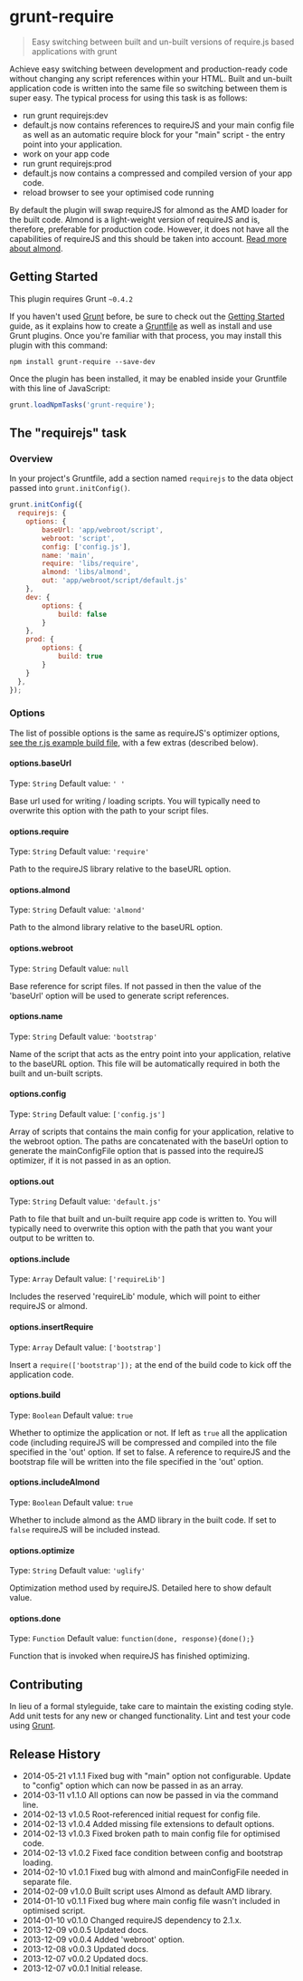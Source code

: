 # grunt-require

> Easy switching between built and un-built versions of require.js based applications with grunt

Achieve easy switching between development and production-ready code without changing any script references within your HTML. Built and un-built application code is written into the same file so switching between them is super easy. The typical process for using this task is as follows:

- run grunt requirejs:dev
- default.js now contains references to requireJS and your main config file as well as an automatic require block for your "main" script - the entry point into your application.
- work on your app code
- run grunt requirejs:prod
- default.js now contains a compressed and compiled version of your app code.
- reload browser to see your optimised code running

By default the plugin will swap requireJS for almond as the AMD loader for the built code. Almond is a light-weight version of requireJS and is, therefore, preferable for production code. However, it does not have all the capabilities of requireJS and this should be taken into account. [Read more about almond](https://github.com/jrburke/almond).

## Getting Started
This plugin requires Grunt `~0.4.2`

If you haven't used [Grunt](http://gruntjs.com/) before, be sure to check out the [Getting Started](http://gruntjs.com/getting-started) guide, as it explains how to create a [Gruntfile](http://gruntjs.com/sample-gruntfile) as well as install and use Grunt plugins. Once you're familiar with that process, you may install this plugin with this command:

```shell
npm install grunt-require --save-dev
```

Once the plugin has been installed, it may be enabled inside your Gruntfile with this line of JavaScript:

```js
grunt.loadNpmTasks('grunt-require');
```

## The "requirejs" task

### Overview
In your project's Gruntfile, add a section named `requirejs` to the data object passed into `grunt.initConfig()`.

```js
grunt.initConfig({
  requirejs: {
    options: {
        baseUrl: 'app/webroot/script',
        webroot: 'script',
        config: ['config.js'],
        name: 'main',
		require: 'libs/require',
		almond: 'libs/almond',
        out: 'app/webroot/script/default.js'
    },
    dev: {
		options: {
			build: false
		}
    },
    prod: {
		options: {
			build: true
		}
    }
  },
});
```

### Options
The list of possible options is the same as requireJS's optimizer options, [see the r.js example build file](https://github.com/jrburke/r.js/blob/master/build/example.build.js), with a few extras (described below).

#### options.baseUrl
Type: `String`
Default value: `' '`

Base url used for writing / loading scripts. You will typically need to overwrite this option with the path to your script files.

#### options.require
Type: `String`
Default value: `'require'`

Path to the requireJS library relative to the baseURL option.

#### options.almond
Type: `String`
Default value: `'almond'`

Path to the almond library relative to the baseURL option.

#### options.webroot
Type: `String`
Default value: `null`

Base reference for script files. If not passed in then the value of the 'baseUrl' option will be used to generate script references.

#### options.name
Type: `String`
Default value: `'bootstrap'`

Name of the script that acts as the entry point into your application, relative to the baseURL option. This file will be automatically required in both the built and un-built scripts.

#### options.config
Type: `String`
Default value: `['config.js']`

Array of scripts that contains the main config for your application, relative to the webroot option. The paths are concatenated with the baseUrl option to generate the mainConfigFile option that is passed into the requireJS optimizer, if it is not passed in as an option.

#### options.out
Type: `String`
Default value: `'default.js'`

Path to file that built and un-built require app code is written to. You will typically need to overwrite this option with the path that you want your output to be written to.

#### options.include
Type: `Array`
Default value: `['requireLib']`

Includes the reserved 'requireLib' module, which will point to either requireJS or almond.

#### options.insertRequire
Type: `Array`
Default value: `['bootstrap']`

Insert a `require(['bootstrap']);` at the end of the build code to kick off the application code.

#### options.build
Type: `Boolean`
Default value: `true`

Whether to optimize the application or not. If left as `true` all the application code (including requireJS will be compressed and compiled into the file specified in the 'out' option. If set to false. A reference to requireJS and the bootstrap file will be written into the file specified in the 'out' option.

#### options.includeAlmond
Type: `Boolean`
Default value: `true`

Whether to include almond as the AMD library in the built code. If set to `false` requireJS will be included instead.

#### options.optimize
Type: `String`
Default value: `'uglify'`

Optimization method used by requireJS. Detailed here to show default value.

#### options.done
Type: `Function`
Default value: `function(done, response){done();}`

Function that is invoked when requireJS has finished optimizing.

## Contributing
In lieu of a formal styleguide, take care to maintain the existing coding style. Add unit tests for any new or changed functionality. Lint and test your code using [Grunt](http://gruntjs.com/).

## Release History
* 2014-05-21    v1.1.1  Fixed bug with "main" option not configurable. Update to "config" option which can now be passed in as an array.
* 2014-03-11    v1.1.0  All options can now be passed in via the command line.
* 2014-02-13    v1.0.5  Root-referenced initial request for config file.
* 2014-02-13    v1.0.4  Added missing file extensions to default options.
* 2014-02-13    v1.0.3  Fixed broken path to main config file for optimised code.
* 2014-02-13    v1.0.2  Fixed face condition between config and bootstrap loading.
* 2014-02-10    v1.0.1  Fixed bug with almond and mainConfigFile needed in separate file.
* 2014-02-09	v1.0.0	Built script uses Almond as default AMD library.
* 2014-01-10	v0.1.1	Fixed bug where main config file wasn't included in optimised script.
* 2014-01-10	v0.1.0	Changed requireJS dependency to 2.1.x.
* 2013-12-09	v0.0.5	Updated docs.
* 2013-12-09	v0.0.4	Added 'webroot' option.
* 2013-12-08	v0.0.3	Updated docs.
* 2013-12-07	v0.0.2	Updated docs.
* 2013-12-07	v0.0.1	Initial release.